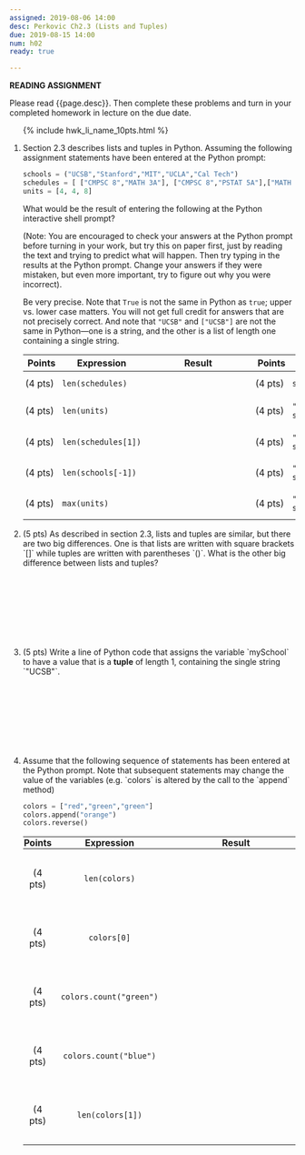 ```yaml
---
assigned: 2019-08-06 14:00
desc: Perkovic Ch2.3 (Lists and Tuples)
due: 2019-08-15 14:00
num: h02
ready: true

---
```


<b>READING ASSIGNMENT</b>

Please read {{page.desc}}.  Then complete these problems and turn in your completed homework in lecture on the due date.

<ol>

{% include hwk_li_name_10pts.html %}

<li markdown="1">

Section 2.3 describes lists and tuples in Python.  Assuming the following assignment statements have been entered at the Python prompt:

```python
schools = ("UCSB","Stanford","MIT","UCLA","Cal Tech")
schedules = [ ["CMPSC 8","MATH 3A"], ["CMPSC 8","PSTAT 5A"],["MATH 3B"] ]
units = [4, 4, 8]
```

What would be the result of entering the following at
the Python interactive shell prompt?

(Note: You are encouraged to check your answers at the Python prompt
before turning in your work, but try this on paper first, just by
reading the text and trying to predict what will happen. Then try
typing in the results at the Python prompt. Change your answers if
they were mistaken, but even more important, try to figure out why you
were incorrect).

Be very precise.  Note that `True` is not the same in Python as `true`; upper
vs. lower case matters.  You will not get full credit for answers that are not
precisely correct.  And note that `"UCSB"` and `["UCSB"]` are not the same in Python&mdash;one is a string, and the other is a list of length one containing a single string.

<style>
div.bigger table * td { padding: 0.7em 3pt 0.7em 3pt; }
span.wide { padding: 0pt 4em 0pt 4em; }
</style>

<div class="bigger" markdown="1">

| Points  | Expression  | <span class="wide">Result</span> | Points  | Expression  | <span class="wide">Result</span> |
|---------|--------------------|--|---------|----------------------------|--|
| (4 pts) | `len(schedules)`   |  | (4 pts) | `sum(units)`               |  |
| (4 pts) | `len(units)`       |  | (4 pts) | `"CMPSC 8" in schedules[0]`|  |
| (4 pts) | `len(schedules[1])`|  | (4 pts) | `"UCI" in schools`         |  |
| (4 pts) | `len(schools[-1])` |  | (4 pts) | `"U" in schools[1]`        |  |
| (4 pts) | `max(units)`       |  | (4 pts) | `"MATH 3B" in schedules`   |  |

</div>
<div class="pagebreak"></div>
</li>


<li style="margin-bottom:10em;" markdown="1">
(5 pts) As described in section 2.3, lists and tuples are similar, but there are two big differences.  One is that lists are written with square brackets `[]` while tuples are written with parentheses `()`. What is the other big difference between lists and tuples?


</li>

<li style="margin-bottom:10em;" markdown="1">
(5 pts) Write a line of Python code that assigns the variable `mySchool` to have a value that is a <strong>tuple</strong> of length 1, containing the single string `"UCSB"`.


</li>



<li markdown="1"> Assume that the following sequence of statements has been
entered at the Python prompt.  Note that subsequent statements may
change the value of the variables (e.g. `colors` is altered by the
call to the `append` method)

```python
colors = ["red","green","green"]
colors.append("orange")
colors.reverse()
```

<style>
div.evenbigger table * td { padding: 2em 1pt 2em 1pt; text-align: center; }
div.evenbigger table * th { padding: 0em 1pt 0em 1pt; margin: 0 0 0 0;
  text-align:center;}
div.evenbigger table * td code { padding: 0pt 1em 0pt 1em; }
span.wider { padding: 0pt 6em 0pt 6em; }
</style>


<div class="evenbigger" markdown="1">

| Points  | Expression  | <span class="wider">Result</span> | Points  | Expression  | <span class="wider">Result</span> |
|---------|------------------------|--|---------|---------------------------|--|
| (4 pts) | `len(colors)`          |  | (4 pts) | `colors[-1][-2]`          |  |
| (4 pts) | `colors[0]`            |  | (4 pts) | `colors[2][0]`            |  |
| (4 pts) | `colors.count("green")`|  | (4 pts) | `"blue" not in colors`    |  |
| (4 pts) | `colors.count("blue")` |  | (4 pts) | `colors.count(colors[-2])`|  |
| (4 pts) | `len(colors[1])`       |  | (4 pts) | `"an" in colors[0]`       |  |

</div>


</li>

</ol>
